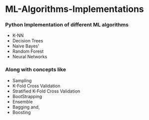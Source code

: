 # ML-Algorithms-Implementations

### Python Implementation of different ML algorithms
  - K-NN
  - Decision Trees
  - Naive Bayes' 
  - Random Forest
  - Neural Networks
   
### Along with concepts like
  
  - Sampling
  - K-Fold Cross Validation
  - Stratified K-Fold Cross Validation
  - BootStrapping
  - Ensemble
  - Bagging and,
  - Boosting

